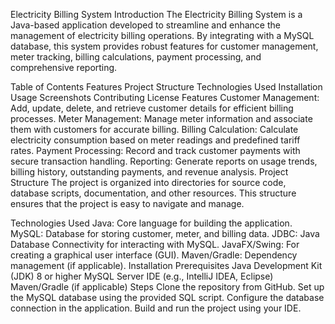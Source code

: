 Electricity Billing System
Introduction
The Electricity Billing System is a Java-based application developed to streamline and enhance the management of electricity billing operations. By integrating with a MySQL database, this system provides robust features for customer management, meter tracking, billing calculations, payment processing, and comprehensive reporting.

Table of Contents
Features
Project Structure
Technologies Used
Installation
Usage
Screenshots
Contributing
License
Features
Customer Management: Add, update, delete, and retrieve customer details for efficient billing processes.
Meter Management: Manage meter information and associate them with customers for accurate billing.
Billing Calculation: Calculate electricity consumption based on meter readings and predefined tariff rates.
Payment Processing: Record and track customer payments with secure transaction handling.
Reporting: Generate reports on usage trends, billing history, outstanding payments, and revenue analysis.
Project Structure
The project is organized into directories for source code, database scripts, documentation, and other resources. This structure ensures that the project is easy to navigate and manage.

Technologies Used
Java: Core language for building the application.
MySQL: Database for storing customer, meter, and billing data.
JDBC: Java Database Connectivity for interacting with MySQL.
JavaFX/Swing: For creating a graphical user interface (GUI).
Maven/Gradle: Dependency management (if applicable).
Installation
Prerequisites
Java Development Kit (JDK) 8 or higher
MySQL Server
IDE (e.g., IntelliJ IDEA, Eclipse)
Maven/Gradle (if applicable)
Steps
Clone the repository from GitHub.
Set up the MySQL database using the provided SQL script.
Configure the database connection in the application.
Build and run the project using your IDE.
